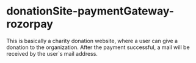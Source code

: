 # donationSite-paymentGateway-rozorpay
This is basically a charity donation website, where a user can give a donation to the organization. After the payment successful, a  mail will be received by the user`s mail address. 
